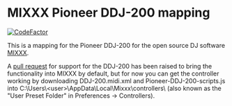 # MIXXX Pioneer DDJ-200 mapping

[![CodeFactor](https://www.codefactor.io/repository/github/dan-giddins/mixxx-ddj-200-mapping/badge)](https://www.codefactor.io/repository/github/dan-giddins/mixxx-ddj-200-mapping)

This is a mapping for the Pioneer DDJ-200 for the open source DJ software [MIXXX](https://www.mixxx.org/).

A [pull request](https://github.com/mixxxdj/mixxx/pull/2377) for support for the DDJ-200 has been raised to bring the functionality into MIXXX by default, but for now you can get the controller working by downloading DDJ-200.midi.xml and Pioneer-DDJ-200-scripts.js into C:\Users\\\<user>\AppData\Local\Mixxx\controllers\ (also known as the "User Preset Folder" in Preferences -> Controllers).
